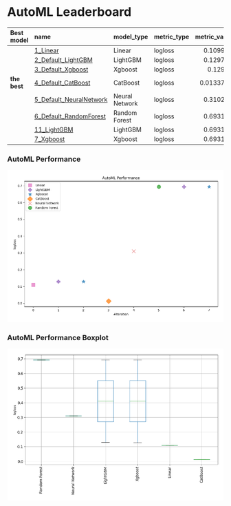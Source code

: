 # AutoML Leaderboard

| Best model   | name                                                         | model_type     | metric_type   |   metric_value |   train_time |   single_prediction_time |
|:-------------|:-------------------------------------------------------------|:---------------|:--------------|---------------:|-------------:|-------------------------:|
|              | [1_Linear](1_Linear/README.md)                               | Linear         | logloss       |      0.109987  |        20.88 |                   0.1166 |
|              | [2_Default_LightGBM](2_Default_LightGBM/README.md)           | LightGBM       | logloss       |      0.129713  |         7.82 |                   0.0341 |
|              | [3_Default_Xgboost](3_Default_Xgboost/README.md)             | Xgboost        | logloss       |      0.12916   |         5.79 |                   0.0559 |
| **the best** | [4_Default_CatBoost](4_Default_CatBoost/README.md)           | CatBoost       | logloss       |      0.0133736 |       157.93 |                   0.0332 |
|              | [5_Default_NeuralNetwork](5_Default_NeuralNetwork/README.md) | Neural Network | logloss       |      0.310234  |        19.04 |                   0.3801 |
|              | [6_Default_RandomForest](6_Default_RandomForest/README.md)   | Random Forest  | logloss       |      0.693147  |        25.47 |                   0.2765 |
|              | [11_LightGBM](11_LightGBM/README.md)                         | LightGBM       | logloss       |      0.693147  |        11.06 |                   0.0689 |
|              | [7_Xgboost](7_Xgboost/README.md)                             | Xgboost        | logloss       |      0.693147  |         4.8  |                   0.0378 |

### AutoML Performance
![AutoML Performance](ldb_performance.png)

### AutoML Performance Boxplot
![AutoML Performance Boxplot](ldb_performance_boxplot.png)